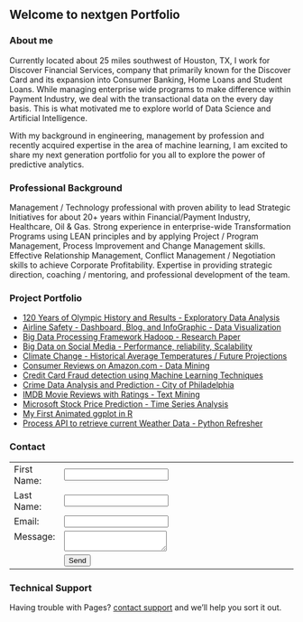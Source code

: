 ## Welcome to nextgen Portfolio

### About me

Currently located about 25 miles southwest of Houston, TX, I work for Discover Financial Services, company that primarily known for the Discover Card and its expansion into Consumer Banking, Home Loans and Student Loans. While managing enterprise wide programs to make difference within Payment Industry, we deal with the transactional data on the every day basis. This is what motivated me to explore world of Data Science and Artificial Intelligence.

With my background in engineering, management by profession and recently acquired expertise in the area of machine learning, I am excited to share my next generation portfolio for you all to explore the power of predictive analytics.

### Professional Background

Management / Technology professional with proven ability to lead Strategic Initiatives for about 20+ years within Financial/Payment Industry, Healthcare, Oil & Gas. Strong experience in enterprise-wide Transformation Programs using LEAN principles and by applying Project / Program Management, Process Improvement and Change Management skills. Effective Relationship Management, Conflict Management / Negotiation skills to achieve Corporate Profitability. Expertise in providing strategic direction, coaching / mentoring, and professional development of the team.

### Project Portfolio

- [120 Years of Olympic History and Results - Exploratory Data Analysis](https://github.com/mkalka1/nextgen-portfolio/tree/main/120%20Years%20of%20Olympic%20History%20and%20Results%20-%20Exploratory%20Data%20Analysis)
- [Airline Safety - Dashboard, Blog, and InfoGraphic - Data Visualization](https://github.com/mkalka1/nextgen-portfolio/tree/main/Airline%20Safety%20-%20Dashboard%2C%20Blog%2C%20and%20InfoGraphic%20-%20Data%20Visualization)
- [Big Data Processing Framework Hadoop - Research Paper](https://github.com/mkalka1/nextgen-portfolio/tree/main/Big%20Data%20Processing%20Framework%20-%20Hadoop%20in%20Data%20Science%20Projects)
- [Big Data on Social Media - Performance, reliability, Scalability](https://github.com/mkalka1/nextgen-portfolio/tree/main/Big%20Data%20on%20Social%20Media%20-%20Performance%2C%20reliability%2C%20Scalability)
- [Climate Change - Historical Average Temperatures / Future Projections](https://github.com/mkalka1/nextgen-portfolio/tree/main/Climate%20Change%20-%20Historical%20Average%20Temperatures%20and%20Future%20Projections)
- [Consumer Reviews on Amazon.com - Data Mining](https://github.com/mkalka1/nextgen-portfolio/tree/main/Consumer%20Reviews%20on%20Amazon.com%20-%20Data%20Mining)
- [Credit Card Fraud detection using Machine Learning Techniques](https://github.com/mkalka1/nextgen-portfolio/tree/main/Credit%20Card%20Fraud%20detection%20using%20Machine%20Learning%20Techniques)
- [Crime Data Analysis and Prediction - City of Philadelphia](https://github.com/mkalka1/nextgen-portfolio/tree/main/Crime%20Data%20Analysis%20and%20Prediction%20-%20City%20of%20Philadelphia)
- [IMDB Movie Reviews with Ratings - Text Mining](https://github.com/mkalka1/nextgen-portfolio/tree/main/IMDB%20Movie%20Reviews%20with%20Ratings%20-%20Text%20Mining)
- [Microsoft Stock Price Prediction - Time Series Analysis](https://github.com/mkalka1/nextgen-portfolio/tree/main/Microsoft%20Stock%20Price%20Prediction%20-%20Time%20Series%20Analysis)
- [My First Animated ggplot in R](https://github.com/mkalka1/nextgen-portfolio/tree/main/My%20First%20Animated%20ggplot%20in%20R)
- [Process API to retrieve current Weather Data - Python Refresher](https://github.com/mkalka1/nextgen-portfolio/tree/main/Process%20API%20to%20retrieve%20current%20Weather%20Data%20-%20Python%20Refresher)

### Contact

<form name ="input" method="POST" action="https://formspree.io/f/xoqrdkkv">
  <table>
    <tr>
      <td width="10%">First Name:</td>
      <td><input type="text" name="firstname"></td> 
    </tr>
    <tr>
      <td>Last Name:</td>
      <td><input type="text" name="lastname"></td> 
    </tr>
    <tr>
      <td>Email:</td>
      <td><input type="email" name="_replyto"></td> 
    </tr>    
    <tr>
      <td style="vertical-align: top;">Message:</td>
      <td><textarea name="message"></textarea></td>  
    </tr>
    <tr>
      <td>&nbsp;</td>      
      <td><input type="submit" name="send" value="Send"></td>
    </tr>    
  </table>
</form>


### Technical Support

Having trouble with Pages? [contact support](mailto:mkalkar@gmail.com) and we’ll help you sort it out.
